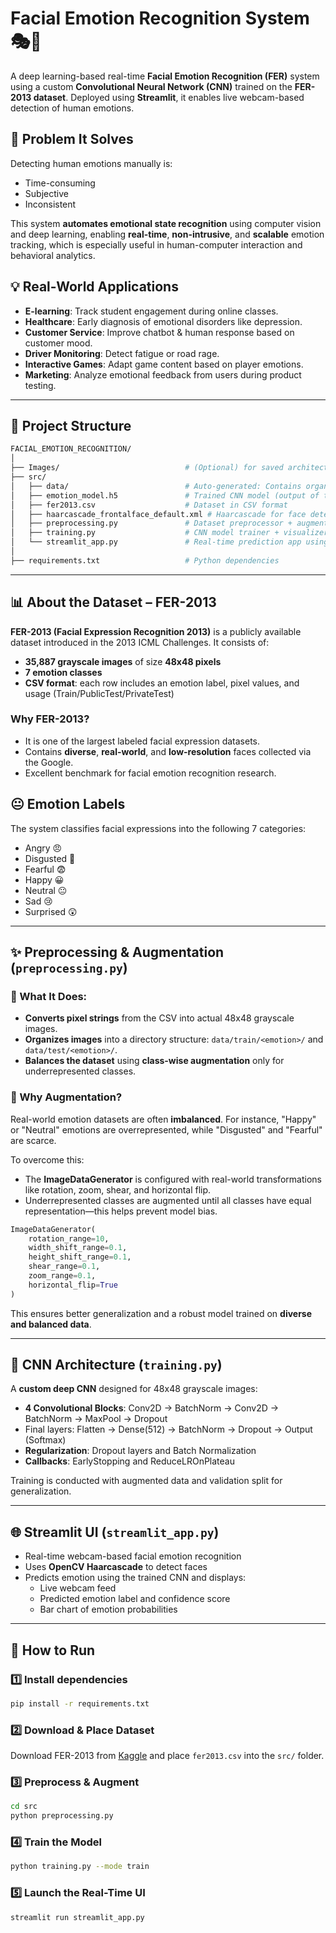 
# Facial Emotion Recognition System 🎭🤖

A deep learning-based real-time **Facial Emotion Recognition (FER)** system using a custom **Convolutional Neural Network (CNN)** trained on the **FER-2013 dataset**. Deployed using **Streamlit**, it enables live webcam-based detection of human emotions.

## 🧩 Problem It Solves
Detecting human emotions manually is:
- Time-consuming
- Subjective
- Inconsistent

This system **automates emotional state recognition** using computer vision and deep learning, enabling **real-time**, **non-intrusive**, and **scalable** emotion tracking, which is especially useful in human-computer interaction and behavioral analytics.

## 💡 Real-World Applications

- **E-learning**: Track student engagement during online classes.
- **Healthcare**: Early diagnosis of emotional disorders like depression.
- **Customer Service**: Improve chatbot & human response based on customer mood.
- **Driver Monitoring**: Detect fatigue or road rage.
- **Interactive Games**: Adapt game content based on player emotions.
- **Marketing**: Analyze emotional feedback from users during product testing.

---

## 📁 Project Structure
```bash
FACIAL_EMOTION_RECOGNITION/
│
├── Images/                            # (Optional) for saved architecture/plots
├── src/
│   ├── data/                          # Auto-generated: Contains organized & augmented training/test images
│   ├── emotion_model.h5               # Trained CNN model (output of training.py)
│   ├── fer2013.csv                    # Dataset in CSV format
│   ├── haarcascade_frontalface_default.xml # Haarcascade for face detection
│   ├── preprocessing.py               # Dataset preprocessor + augmenter
│   ├── training.py                    # CNN model trainer + visualizer
│   └── streamlit_app.py               # Real-time prediction app using webcam
│
├── requirements.txt                   # Python dependencies
```

---

## 📊 About the Dataset – FER-2013

**FER-2013 (Facial Expression Recognition 2013)** is a publicly available dataset introduced in the 2013 ICML Challenges. It consists of:
- **35,887 grayscale images** of size **48x48 pixels**
- **7 emotion classes**
- **CSV format**: each row includes an emotion label, pixel values, and usage (Train/PublicTest/PrivateTest)

### Why FER-2013?
- It is one of the largest labeled facial expression datasets.
- Contains **diverse**, **real-world**, and **low-resolution** faces collected via the Google.
- Excellent benchmark for facial emotion recognition research.

## 😐 Emotion Labels
The system classifies facial expressions into the following 7 categories:
- Angry 😠
- Disgusted 🤢
- Fearful 😨
- Happy 😀
- Neutral 😐
- Sad 😢
- Surprised 😲

---

## ✨ Preprocessing & Augmentation (`preprocessing.py`)

### 📌 What It Does:
- **Converts pixel strings** from the CSV into actual 48x48 grayscale images.
- **Organizes images** into a directory structure: `data/train/<emotion>/` and `data/test/<emotion>/`.
- **Balances the dataset** using **class-wise augmentation** only for underrepresented classes.

### 🧠 Why Augmentation?
Real-world emotion datasets are often **imbalanced**. For instance, "Happy" or "Neutral" emotions are overrepresented, while "Disgusted" and "Fearful" are scarce.

To overcome this:
- The **ImageDataGenerator** is configured with real-world transformations like rotation, zoom, shear, and horizontal flip.
- Underrepresented classes are augmented until all classes have equal representation—this helps prevent model bias.

```python
ImageDataGenerator(
    rotation_range=10,
    width_shift_range=0.1,
    height_shift_range=0.1,
    shear_range=0.1,
    zoom_range=0.1,
    horizontal_flip=True
)
```

This ensures better generalization and a robust model trained on **diverse and balanced data**.

---

## 🧠 CNN Architecture (`training.py`)

A **custom deep CNN** designed for 48x48 grayscale images:
- **4 Convolutional Blocks**: Conv2D → BatchNorm → Conv2D → BatchNorm → MaxPool → Dropout
- Final layers: Flatten → Dense(512) → BatchNorm → Dropout → Output (Softmax)
- **Regularization**: Dropout layers and Batch Normalization
- **Callbacks**: EarlyStopping and ReduceLROnPlateau

Training is conducted with augmented data and validation split for generalization.

---

## 🌐 Streamlit UI (`streamlit_app.py`)

- Real-time webcam-based facial emotion recognition
- Uses **OpenCV Haarcascade** to detect faces
- Predicts emotion using the trained CNN and displays:
  - Live webcam feed
  - Predicted emotion label and confidence score
  - Bar chart of emotion probabilities

---

## 🚀 How to Run

### 1️⃣ Install dependencies
```bash
pip install -r requirements.txt
```

### 2️⃣ Download & Place Dataset
Download FER-2013 from [Kaggle](https://www.kaggle.com/datasets/msambare/fer2013) and place `fer2013.csv` into the `src/` folder.

### 3️⃣ Preprocess & Augment
```bash
cd src
python preprocessing.py
```

### 4️⃣ Train the Model
```bash
python training.py --mode train
```

### 5️⃣ Launch the Real-Time UI
```bash
streamlit run streamlit_app.py
```
